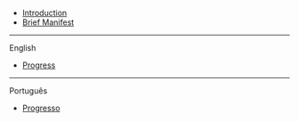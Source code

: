 - [Introduction](README.md)
- [Brief Manifest](Apologetic%20manifest%20of%20the%20universal%20format.md)

---

English

- [Progress](./Legend%20Core%20Rulebook/en/README.md)

---

Português

- [Progresso](./Legend%20Core%20Rulebook/pt-br/README.md)